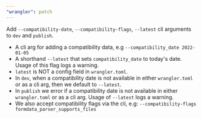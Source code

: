 ```yaml
---
"wrangler": patch
---
```


Add `--compatibility-date`, `--compatibility-flags`, `--latest` cli arguments to `dev` and `publish`.

- A cli arg for adding a compatibility data, e.g `--compatibility_date 2022-01-05`
- A shorthand `--latest` that sets `compatibility_date` to today's date. Usage of this flag logs a warning.
- `latest` is NOT a config field in `wrangler.toml`.
- In `dev`, when a compatibility date is not available in either `wrangler.toml` or as a cli arg, then we default to `--latest`.
- In `publish` we error if a compatibility date is not available in either `wrangler.toml` or as a cli arg. Usage of `--latest` logs a warning.
- We also accept compatibility flags via the cli, e.g: `--compatibility-flags formdata_parser_supports_files`
